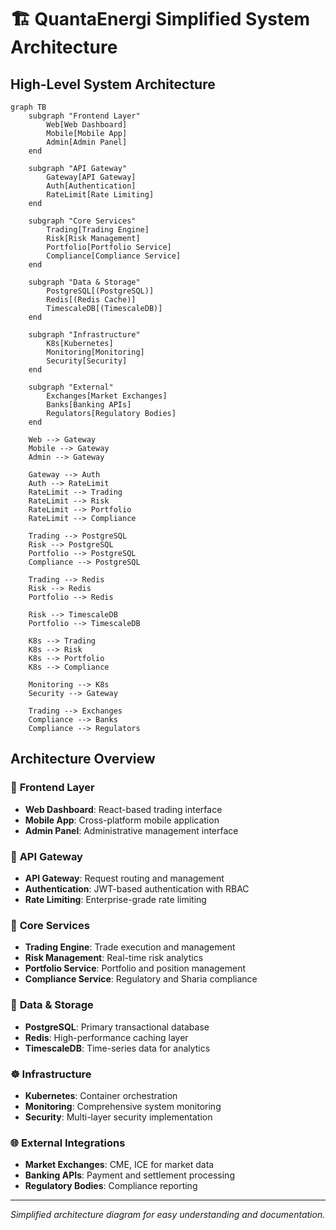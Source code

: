 # 🏗️ QuantaEnergi Simplified System Architecture

## High-Level System Architecture

```mermaid
graph TB
    subgraph "Frontend Layer"
        Web[Web Dashboard]
        Mobile[Mobile App]
        Admin[Admin Panel]
    end
    
    subgraph "API Gateway"
        Gateway[API Gateway]
        Auth[Authentication]
        RateLimit[Rate Limiting]
    end
    
    subgraph "Core Services"
        Trading[Trading Engine]
        Risk[Risk Management]
        Portfolio[Portfolio Service]
        Compliance[Compliance Service]
    end
    
    subgraph "Data & Storage"
        PostgreSQL[(PostgreSQL)]
        Redis[(Redis Cache)]
        TimescaleDB[(TimescaleDB)]
    end
    
    subgraph "Infrastructure"
        K8s[Kubernetes]
        Monitoring[Monitoring]
        Security[Security]
    end
    
    subgraph "External"
        Exchanges[Market Exchanges]
        Banks[Banking APIs]
        Regulators[Regulatory Bodies]
    end
    
    Web --> Gateway
    Mobile --> Gateway
    Admin --> Gateway
    
    Gateway --> Auth
    Auth --> RateLimit
    RateLimit --> Trading
    RateLimit --> Risk
    RateLimit --> Portfolio
    RateLimit --> Compliance
    
    Trading --> PostgreSQL
    Risk --> PostgreSQL
    Portfolio --> PostgreSQL
    Compliance --> PostgreSQL
    
    Trading --> Redis
    Risk --> Redis
    Portfolio --> Redis
    
    Risk --> TimescaleDB
    Portfolio --> TimescaleDB
    
    K8s --> Trading
    K8s --> Risk
    K8s --> Portfolio
    K8s --> Compliance
    
    Monitoring --> K8s
    Security --> Gateway
    
    Trading --> Exchanges
    Compliance --> Banks
    Compliance --> Regulators
```

## Architecture Overview

### 🎯 **Frontend Layer**
- **Web Dashboard**: React-based trading interface
- **Mobile App**: Cross-platform mobile application
- **Admin Panel**: Administrative management interface

### 🚪 **API Gateway**
- **API Gateway**: Request routing and management
- **Authentication**: JWT-based authentication with RBAC
- **Rate Limiting**: Enterprise-grade rate limiting

### 🔧 **Core Services**
- **Trading Engine**: Trade execution and management
- **Risk Management**: Real-time risk analytics
- **Portfolio Service**: Portfolio and position management
- **Compliance Service**: Regulatory and Sharia compliance

### 💾 **Data & Storage**
- **PostgreSQL**: Primary transactional database
- **Redis**: High-performance caching layer
- **TimescaleDB**: Time-series data for analytics

### ☸️ **Infrastructure**
- **Kubernetes**: Container orchestration
- **Monitoring**: Comprehensive system monitoring
- **Security**: Multi-layer security implementation

### 🌐 **External Integrations**
- **Market Exchanges**: CME, ICE for market data
- **Banking APIs**: Payment and settlement processing
- **Regulatory Bodies**: Compliance reporting

---

*Simplified architecture diagram for easy understanding and documentation.*
